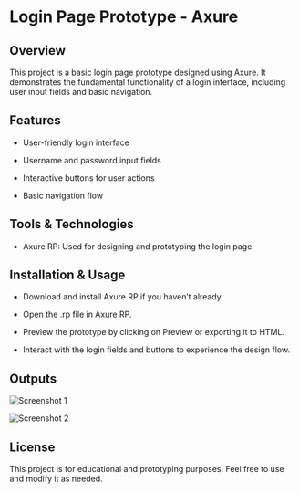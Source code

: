 # Login Page Prototype - Axure

## Overview

This project is a basic login page prototype designed using Axure. It demonstrates the fundamental functionality of a login interface, including user input fields and basic navigation.

## Features

- User-friendly login interface

- Username and password input fields

- Interactive buttons for user actions

- Basic navigation flow

## Tools & Technologies

- Axure RP: Used for designing and prototyping the login page

## Installation & Usage

- Download and install Axure RP if you haven’t already.

- Open the .rp file in Axure RP.

- Preview the prototype by clicking on Preview or exporting it to HTML.

- Interact with the login fields and buttons to experience the design flow.

## Outputs
![Screenshot 1](https://github.com/user-attachments/assets/2fa5f0d5-e03e-4038-a367-7bb3365339b8)

![Screenshot 2](https://github.com/user-attachments/assets/62aa9142-2178-4d19-974f-c4e6ab4ddd59)




## License

This project is for educational and prototyping purposes. Feel free to use and modify it as needed.

